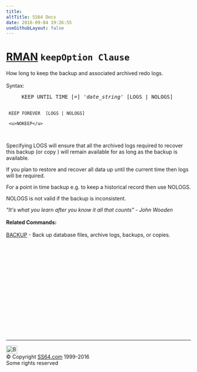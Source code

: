 ```yaml
---
title:
altTitle: SS64 Docs
date: 2016-09-04 19:26:55
useGithubLayout: false
---
```

<!-- #BeginLibraryItem "/Library/head_ora.lbi" --><!-- #EndLibraryItem --><h1><a href="rman.html">RMAN</a> <code>keepOption Clause</code></h1> 
<p>How long to keep the backup and associated archived redo logs.<br>
  <br>
Syntax:</p>
<pre>     KEEP UNTIL TIME [=] '<i>date_string</i>' [LOGS | NOLOGS]

     KEEP FOREVER  [LOGS | NOLOGS]

     <u>NOKEEP</u>
</pre>
<p>Specifying LOGS will ensure  that all  the archived logs required to recover this backup (or copy ) will remain available for as long as the backup is available. </p>
<p>If you plan to restore and recover all data up until the current time then logs will be  required.</p>
<p>For a point in time backup e.g. to keep a historical record then use NOLOGS.</p>
<p>  NOLOGS is not valid if the backup is inconsistent.</p>
<p><span class="quote"><i>"It's what you learn after you know it all that counts" - John Wooden</i></span><br>
<br>
<b>Related Commands:</b><br>
<br>
 <a href="rman_backup.html">BACKUP</a> - Back up database files, archive logs, backups, or copies.
<!-- #BeginLibraryItem "/Library/foot_ora.lbi" --></p><p>
<!-- oracle-footer -->
<ins class="adsbygoogle" style="display:inline-block;width:300px;height:250px" data-ad-client="ca-pub-6140977852749469" data-ad-slot="4275490898"></ins>
<script>
(adsbygoogle = window.adsbygoogle || []).push({});
</script></p>
<hr>
<div id="bl" class="footer"><a href="rman_keepOption.html#"><img src="../images/top.png" width="30" height="22" alt="Back to the Top"></a></div>
<div id="br" class="footer, tagline">© Copyright <a href="http://ss64.com/">SS64.com</a> 1999-2016<br>
Some rights reserved</div><!-- #EndLibraryItem -->

